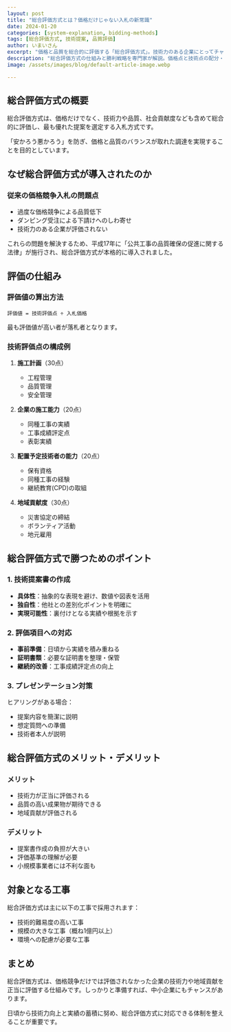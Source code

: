 ```yaml
---
layout: post
title: "総合評価方式とは？価格だけじゃない入札の新常識"
date: 2024-01-20
categories: [system-explanation, bidding-methods]
tags: [総合評価方式, 技術提案, 品質評価]
author: いまいさん
excerpt: "価格と品質を総合的に評価する「総合評価方式」。技術力のある企業にとってチャンスとなるこの方式について、評価項目や対策を詳しく解説します。"
description: "総合評価方式の仕組みと勝利戦略を専門家が解説。価格点と技術点の配分・高得点獲得のポイントまで実践的に紹介。"
image: /assets/images/blog/default-article-image.webp

---
```


## 総合評価方式の概要

総合評価方式は、価格だけでなく、技術力や品質、社会貢献度なども含めて総合的に評価し、最も優れた提案を選定する入札方式です。

「安かろう悪かろう」を防ぎ、価格と品質のバランスが取れた調達を実現することを目的としています。

## なぜ総合評価方式が導入されたのか

### 従来の価格競争入札の問題点
- 過度な価格競争による品質低下
- ダンピング受注による下請けへのしわ寄せ
- 技術力のある企業が評価されない

これらの問題を解決するため、平成17年に「公共工事の品質確保の促進に関する法律」が施行され、総合評価方式が本格的に導入されました。

## 評価の仕組み

### 評価値の算出方法
```
評価値 = 技術評価点 ÷ 入札価格
```

最も評価値が高い者が落札者となります。

### 技術評価点の構成例
1. **施工計画**（30点）
   - 工程管理
   - 品質管理
   - 安全管理

2. **企業の施工能力**（20点）
   - 同種工事の実績
   - 工事成績評定点
   - 表彰実績

3. **配置予定技術者の能力**（20点）
   - 保有資格
   - 同種工事の経験
   - 継続教育(CPD)の取組

4. **地域貢献度**（30点）
   - 災害協定の締結
   - ボランティア活動
   - 地元雇用

## 総合評価方式で勝つためのポイント

### 1. 技術提案書の作成
- **具体性**：抽象的な表現を避け、数値や図表を活用
- **独自性**：他社との差別化ポイントを明確に
- **実現可能性**：裏付けとなる実績や根拠を示す

### 2. 評価項目への対応
- **事前準備**：日頃から実績を積み重ねる
- **証明書類**：必要な証明書を整理・保管
- **継続的改善**：工事成績評定点の向上

### 3. プレゼンテーション対策
ヒアリングがある場合：
- 提案内容を簡潔に説明
- 想定質問への準備
- 技術者本人が説明

## 総合評価方式のメリット・デメリット

### メリット
- 技術力が正当に評価される
- 品質の高い成果物が期待できる
- 地域貢献が評価される

### デメリット
- 提案書作成の負担が大きい
- 評価基準の理解が必要
- 小規模事業者には不利な面も

## 対象となる工事

総合評価方式は主に以下の工事で採用されます：
- 技術的難易度の高い工事
- 規模の大きな工事（概ね1億円以上）
- 環境への配慮が必要な工事

## まとめ

総合評価方式は、価格競争だけでは評価されなかった企業の技術力や地域貢献を正当に評価する仕組みです。しっかりと準備すれば、中小企業にもチャンスがあります。

日頃から技術力向上と実績の蓄積に努め、総合評価方式に対応できる体制を整えることが重要です。